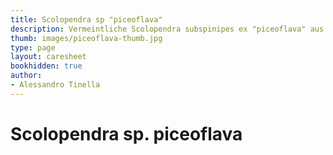 ```yaml
---
title: Scolopendra sp "piceoflava"
description: Vermeintliche Scolopendra subspinipes ex "piceoflava" aus Sulawesi mit mittlerem Anspruch in der Haltung.
thumb: images/piceoflava-thumb.jpg
type: page
layout: caresheet
bookhidden: true
author:
- Alessandro Tinella
---
```

# Scolopendra sp. piceoflava  